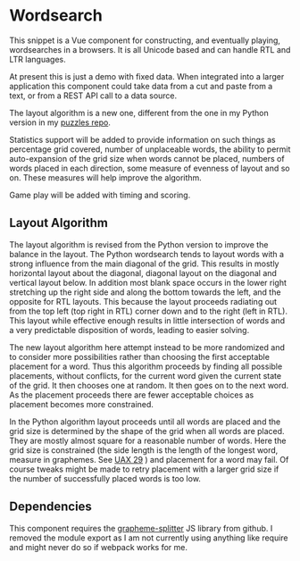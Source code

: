 # Wordsearch

This snippet is a Vue component for constructing, and eventually playing, wordsearches in a browsers. It is all Unicode based and can handle RTL and LTR languages.

At present this is just a demo with fixed data. When integrated into a larger application this component could take data from a cut and paste from a text, or from a REST API call to a data source.

The layout algorithm is a new one, different from the one in my Python version in my [puzzles repo](https://github.com/47rooks/puzzles).

Statistics support will be added to provide information on such things as percentage grid covered, number of unplaceable words, the ability to permit auto-expansion of the grid size when words cannot be placed, numbers of words placed in each direction, some measure of evenness of layout and so on. These measures will help improve the algorithm.

Game play will be added with timing and scoring.

## Layout Algorithm

The layout algorithm is revised from the Python version to improve the balance in the layout. The Python wordsearch tends to layout words with a strong influence from the main diagonal of the grid. This results in mostly horizontal layout about the diagonal, diagonal layout on the diagonal and vertical layout below. In addition most blank space occurs in the lower right stretching up the right side and along the bottom towards the left, and the opposite for RTL layouts. This because the layout proceeds radiating out from the top left (top right in RTL) corner down and to the right (left in RTL). This layout while effective enough results in little intersection of words and a very predictable disposition of words, leading to easier solving.

The new layout algorithm here attempt instead to be more randomized and to consider more possibilities rather than choosing the first acceptable placement for a word. Thus this algorithm proceeds by finding all possible placements, without conflicts, for the current word given the current state of the grid. It then chooses one at random. It then goes on to the next word. As the placement proceeds there are fewer acceptable choices as placement becomes more constrained.

In the Python algorithm layout proceeds until all words are placed and the grid size is determined by the shape of the grid when all words are placed. They are mostly almost square for a reasonable number of words. Here the grid size is constrained (the side length is the length of the longest word, measure in graphemes. See [UAX 29](http://unicode.org/reports/tr29/#Introduction) ) and placement for a word may fail. Of course tweaks might be made to retry placement with a larger grid size if the number of successfully placed words is too low.

## Dependencies

This component requires the [grapheme-splitter](https://github.com/orling/grapheme-splitter) JS library from github. I removed the module export as I am not currently using anything like require and might never do so if webpack works for me.
